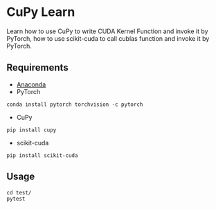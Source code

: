 # CuPy Learn
Learn how to use CuPy to write CUDA Kernel Function and invoke it by PyTorch,
how to use scikit-cuda to call cublas function and invoke it by PyTorch.

## Requirements
* [Anaconda](https://www.anaconda.com/download/)
* PyTorch
```
conda install pytorch torchvision -c pytorch
```
* CuPy
```
pip install cupy
```
* scikit-cuda
```
pip install scikit-cuda
```

## Usage
```
cd test/
pytest
```
